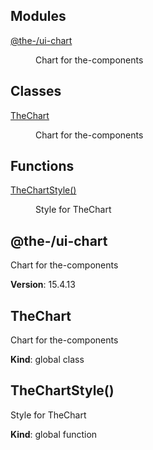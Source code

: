 <!--- Code generated by @the-/script-doc. DO NOT EDIT. -->

## Modules

<dl>
<dt><a href="#module_@the-/ui-chart">@the-/ui-chart</a></dt>
<dd><p>Chart for the-components</p>
</dd>
</dl>

## Classes

<dl>
<dt><a href="#TheChart">TheChart</a></dt>
<dd><p>Chart for the-components</p>
</dd>
</dl>

## Functions

<dl>
<dt><a href="#TheChartStyle">TheChartStyle()</a></dt>
<dd><p>Style for TheChart</p>
</dd>
</dl>

<a name="module_@the-/ui-chart"></a>

## @the-/ui-chart
Chart for the-components

**Version**: 15.4.13  
<a name="TheChart"></a>

## TheChart
Chart for the-components

**Kind**: global class  
<a name="TheChartStyle"></a>

## TheChartStyle()
Style for TheChart

**Kind**: global function  
